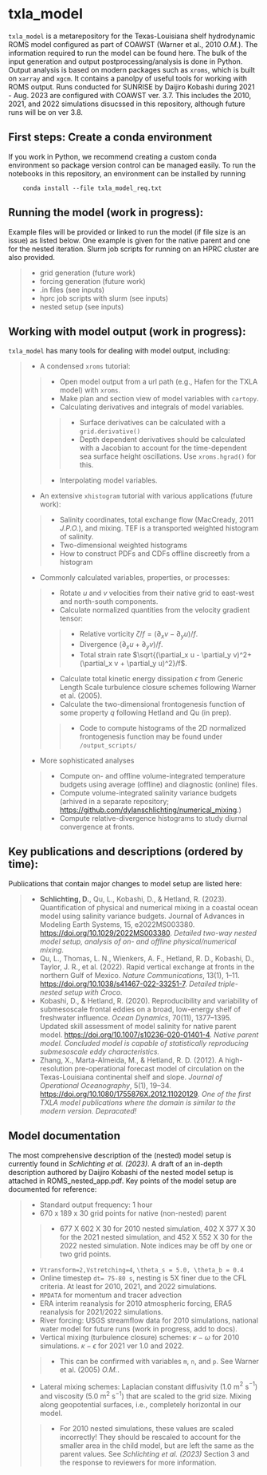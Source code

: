 # txla_model
```txla_model``` is a metarepository for the Texas-Louisiana shelf hydrodynamic ROMS model configured as part of COAWST (Warner et al., 2010 *O.M.*). The information required to run the model can be found here. The bulk of the input generation and output postprocessing/analysis is done in Python. Output analysis is based on modern packages such as ```xroms```, which is built on ```xarray``` and ```xgcm```. It contains a panolpy of useful tools for working with ROMS output. Runs conducted for SUNRISE by Daijiro Kobashi during 2021 - Aug. 2023 are configured with COAWST ver. 3.7.  This includes the 2010, 2021, and 2022 simulations disucssed in this repository, although future runs will be on ver 3.8.
## First steps: Create a conda environment
If you work in Python, we recommend creating a custom conda environment so package version control can be managed easily. To run the notebooks in this repository, an environment can be installed by running

        conda install --file txla_model_req.txt

## Running the model (work in progress):
Example files will be provided or linked to run the model (if file size is an issue) as listed below. One example is given for the native parent and one for the nested iteration. Slurm job scripts for running on an HPRC cluster are also provided.
> - grid generation (future work)
> - forcing generation (future work)
> - .in files (see inputs)
> - hprc job scripts with slurm (see inputs)
> - nested setup (see inputs)
## Working with model output (work in progress):
```txla_model``` has many tools for dealing with model output, including:
> - A condensed ```xroms``` tutorial:
> > - Open model output from a url path (e.g., Hafen for the TXLA model) with ```xroms```.
> > - Make plan and section view of model variables with ```cartopy```.
> > - Calculating derivatives and integrals of model variables.
> > > - Surface derivatives can be calculated with a ```grid.derivative()```
> > > - Depth dependent derivatives should be calculated with a Jacobian to account for the time-dependent sea surface height oscillations. Use ```xroms.hgrad()``` for this.
> > - Interpolating model variables.
> - An extensive ```xhistogram``` tutorial with various applications (future work):
> > - Salinity coordinates, total exchange flow (MacCready, 2011 *J.P.O.*), and mixing. TEF is a transported weighted histogram of salinity.
> > - Two-dimensional weighted histograms
> > - How to construct PDFs and CDFs offline discreetly from a histogram
> - Commonly calculated variables, properties, or processes:
> > - Rotate $u$ and $v$ velocities from their native grid to east-west and north-south components.
> > - Calculate normalized quantities from the velocity gradient tensor:
> > > - Relative vorticity $`\zeta/f = (\partial_x v - \partial_y u)/f`$.
> > > - Divergence $`(\partial_x u + \partial_y v)/f`$.
> > > - Total strain rate $`\sqrt{(\partial_x u - \partial_y v)^2+(\partial_x v + \partial_y u)^2}/f`$.
> > - Calculate total kinetic energy dissipation $\epsilon$ from Generic Length Scale turbulence closure schemes following Warner et al. (2005).
> > - Calculate the two-dimensional frontogenesis function of some property $q$ following Hetland and Qu (in prep).
> > > - Code to compute histograms of the 2D normalized frontogenesis function may be found under ```/output_scripts/```
> - More sophisticated analyses
> > - Compute on- and offline volume-integrated temperature budgets using average (offline) and diagnostic (online) files.
> > - Compute volume-integrated salinity variance budgets (arhived in a separate repository; https://github.com/dylanschlichting/numerical_mixing.)
> > - Compute relative-divergence histograms to study diurnal convergence at fronts.
## Key publications and descriptions (ordered by time):
Publications that contain major changes to model setup are listed here:
> - **Schlichting, D.**, Qu, L., Kobashi, D., & Hetland, R. (2023). Quantification of physical and numerical mixing in a coastal ocean model using salinity variance budgets. Journal of Advances in Modeling Earth Systems, 15, e2022MS003380. https://doi.org/10.1029/2022MS003380. *Detailed two-way nested model setup, analysis of on- and offline physical/numerical mixing.*
> - Qu, L., Thomas, L. N., Wienkers, A. F., Hetland, R. D., Kobashi, D., Taylor, J. R., et al. (2022). Rapid vertical exchange at fronts in the northern Gulf of Mexico. *Nature Communications*, 13(1), 1–11. https://doi.org/10.1038/s41467-022-33251-7. *Detailed triple-nested setup with Croco.*
> - Kobashi, D., & Hetland, R. (2020). Reproducibility and variability of submesoscale frontal eddies on a broad, low-energy shelf of freshwater influence. *Ocean Dynamics*, 70(11), 1377–1395. Updated skill assessment of model salinity for native parent model. https://doi.org/10.1007/s10236-020-01401-4. *Native parent model. Concluded model is capable of statistically reproducing submesoscale eddy characteristics.*
> - Zhang, X., Marta-Almeida, M., & Hetland, R. D. (2012). A high-resolution pre-operational forecast model of circulation on the Texas-Louisiana continental shelf and slope. *Journal of Operational Oceanography*, 5(1), 19–34. https://doi.org/10.1080/1755876X.2012.11020129. *One of the first TXLA model publications where the domain is similar to the modern version. Depracated!*
## Model documentation
The most comprehensive description of the (nested) model setup is currently found in *Schlichting et al. (2023)*. A draft of an in-depth description authored by Daijiro Kobashi of the nested model setup is attached in ROMS_nested_app.pdf. Key points of the model setup are documented for reference:
> - Standard output frequency: 1 hour
> - 670 x 189 x 30 grid points for native (non-nested) parent
> > - 677 X 602 X 30 for 2010 nested simulation, 402 X 377 X 30 for the 2021 nested simulation, and 452 X 552 X 30 for the 2022 nested simulation. Note indices may be off by one or two grid points.
> - ```Vtransform=2,Vstretching=4```, ```\theta_s = 5.0, \theta_b = 0.4```
> - Online timestep ```dt= 75-80 s```, nesting is 5X finer due to the CFL criteria. At least for 2010, 2021, and 2022 simulations.
> - ```MPDATA``` for momentum and tracer advection
> - ERA interim reanalysis for 2010 atmospheric forcing, ERA5 reanalysis for 2021/2022 simulations.
> - River forcing: USGS streamflow data for 2010 simulations, national water model for future runs (work in progress, add to docs).
> - Vertical mixing (turbulence closure) schemes: $\kappa-\omega$ for 2010 simulations. $\kappa-\epsilon$ for 2021 ver 1.0 and 2022.
> > - This can be confirmed with variables ```m```, ```n```, and ```p```. See Warner et al. (2005) *O.M.*.
> - Lateral mixing schemes: Laplacian constant diffusivity (1.0 m$`^2`$ s$`^{-1}`$) and viscosity (5.0 m$`^2`$ s$`^{-1}`$) that are scaled to the grid size. Mixing along geopotential surfaces, i.e., completely horizontal in our model.
> > - For 2010 nested simulations, these values are scaled incorrectly! They should be rescaled to account for the smaller area in the child model, but are left the same as the parent values. See *Schlichting et al. (2023)* Section 3 and the response to reviewers for more information.
